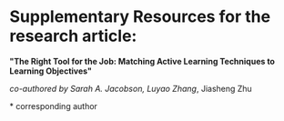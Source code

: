 # Supplementary Resources for the research article: 

**"The Right Tool for the Job: Matching Active Learning Techniques to Learning Objectives"**

*co-authored by Sarah A. Jacobson, Luyao Zhang*, Jiasheng Zhu

\* corresponding author
